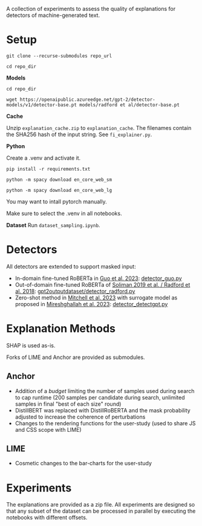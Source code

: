 A collection of experiments to assess the quality of explanations for detectors of machine-generated text.
# Setup

`git clone --recurse-submodules repo_url`

`cd repo_dir`

**Models**

`cd repo_dir`

`wget https://openaipublic.azureedge.net/gpt-2/detector-models/v1/detector-base.pt models/radford et al/detector-base.pt`

**Cache**

Unzip `explanation_cache.zip` to `explanation_cache`. The filenames contain the SHA256 hash of the input string. See `fi_explainer.py`.

**Python**

Create a .venv and activate it.

`pip install -r requirements.txt`

`python -m spacy download en_core_web_sm`

`python -m spacy download en_core_web_lg`

You may want to intall pytorch manually.

Make sure to select the .venv in all notebooks.

**Dataset**
Run `dataset_sampling.ipynb`. 
# Detectors
All detectors are extended to support masked input:
- In-domain fine-tuned RoBERTa in [Guo et al. 2023](https://arxiv.org/abs/2301.07597): [detector_guo.py](./detector_guo.py)
- Out-of-domain fine-tuned RoBERTa of [Soliman 2019 et al. / Radford et al. 2018](https://github.com/openai/gpt-2-output-dataset): [gpt2outputdataset/detector_radford.py](./gpt2outputdataset/detector_radford.py)
- Zero-shot method in [Mitchell et al. 2023](https://arxiv.org/abs/2301.11305v1) with surrogate model as proposed in [Mireshghallah et al. 2023](https://arxiv.org/abs/2305.09859): [detector_detectgpt.py](./detector_detectgpt.py)
# Explanation Methods
SHAP is used as-is.

Forks of LIME and Anchor are provided as submodules. 
## Anchor
- Addition of a *budget* limiting the number of samples used during search to cap runtime (200 samples per candidate during search, unlimited samples in final "best of each size" round)
- DistillBERT was replaced with DistillRoBERTA and the mask probability adjusted to increase the coherence of perturbations
- Changes to the rendering functions for the user-study (used to share JS and CSS scope with LIME)
## LIME
- Cosmetic changes to the bar-charts for the user-study

# Experiments
The explanations are provided as a zip file. All experiments are designed so that any subset of the dataset can be processed in parallel by executing the notebooks with different offsets. 